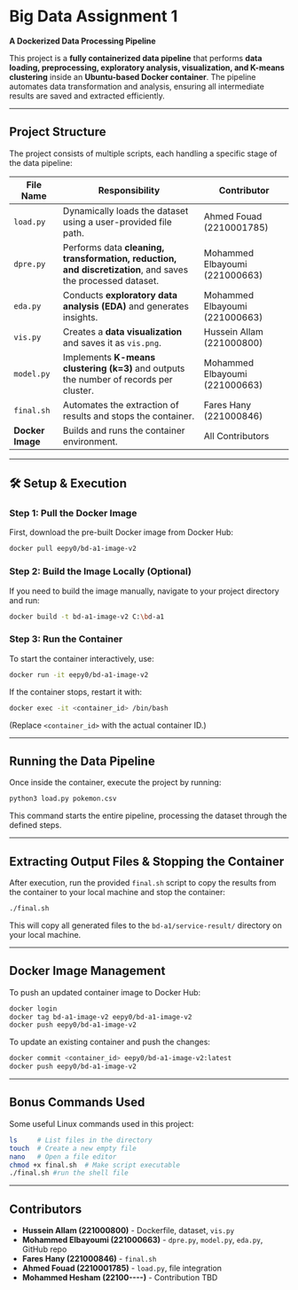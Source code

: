 # **Big Data Assignment 1**  

 **A Dockerized Data Processing Pipeline**  

This project is a **fully containerized data pipeline** that performs **data loading, preprocessing, exploratory analysis, visualization, and K-means clustering** inside an **Ubuntu-based Docker container**. The pipeline automates data transformation and analysis, ensuring all intermediate results are saved and extracted efficiently.  

---

##  **Project Structure**  

The project consists of multiple scripts, each handling a specific stage of the data pipeline:  

| **File Name**    | **Responsibility**  | **Contributor**  |
|-----------------|--------------------|-----------------|
| `load.py`       | Dynamically loads the dataset using a user-provided file path. | Ahmed Fouad (2210001785) |
| `dpre.py`       | Performs data **cleaning, transformation, reduction, and discretization**, and saves the processed dataset. | Mohammed Elbayoumi (221000663) |
| `eda.py`        | Conducts **exploratory data analysis (EDA)** and generates insights. | Mohammed Elbayoumi (221000663) |
| `vis.py`        | Creates a **data visualization** and saves it as `vis.png`. | Hussein Allam (221000800) |
| `model.py`      | Implements **K-means clustering (k=3)** and outputs the number of records per cluster. | Mohammed Elbayoumi (221000663) |
| `final.sh`      | Automates the extraction of results and stops the container. | Fares Hany (221000846) |
| **Docker Image** | Builds and runs the container environment. | All Contributors |

---

## 🛠 **Setup & Execution**  

###  **Step 1: Pull the Docker Image**  
First, download the pre-built Docker image from Docker Hub:  
```sh
docker pull eepy0/bd-a1-image-v2
```

###  **Step 2: Build the Image Locally (Optional)**  
If you need to build the image manually, navigate to your project directory and run:  
```sh
docker build -t bd-a1-image-v2 C:\bd-a1
```

###  **Step 3: Run the Container**  
To start the container interactively, use:  
```sh
docker run -it eepy0/bd-a1-image-v2
```
If the container stops, restart it with:  
```sh
docker exec -it <container_id> /bin/bash
```
(Replace `<container_id>` with the actual container ID.)

---

##  **Running the Data Pipeline**  

Once inside the container, execute the project by running:  
```sh
python3 load.py pokemon.csv
```

This command starts the entire pipeline, processing the dataset through the defined steps.  

---

##  **Extracting Output Files & Stopping the Container**  

After execution, run the provided `final.sh` script to copy the results from the container to your local machine and stop the container:  
```sh
./final.sh
```

This will copy all generated files to the `bd-a1/service-result/` directory on your local machine.  

---

##  **Docker Image Management**  

To push an updated container image to Docker Hub:  
```sh
docker login
docker tag bd-a1-image-v2 eepy0/bd-a1-image-v2
docker push eepy0/bd-a1-image-v2
```

To update an existing container and push the changes:  
```sh
docker commit <container_id> eepy0/bd-a1-image-v2:latest
docker push eepy0/bd-a1-image-v2
```

---

##  **Bonus Commands Used**  

Some useful Linux commands used in this project:
```sh
ls     # List files in the directory
touch  # Create a new empty file
nano   # Open a file editor
chmod +x final.sh  # Make script executable
./final.sh #run the shell file
```

---

##  **Contributors**  
- **Hussein Allam (221000800)** - Dockerfile, dataset, `vis.py`  
- **Mohammed Elbayoumi (221000663)** - `dpre.py`, `model.py`, `eda.py`, GitHub repo  
- **Fares Hany (221000846)** - `final.sh`  
- **Ahmed Fouad (2210001785)** - `load.py`, file integration  
- **Mohammed Hesham (22100----)** - Contribution TBD  


